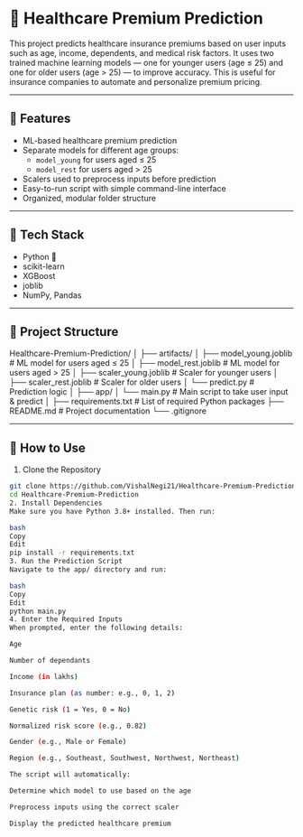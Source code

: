 # 🏥 Healthcare Premium Prediction

This project predicts healthcare insurance premiums based on user inputs such as age, income, dependents, and medical risk factors. It uses two trained machine learning models — one for younger users (age ≤ 25) and one for older users (age > 25) — to improve accuracy. This is useful for insurance companies to automate and personalize premium pricing.

---

## 🚀 Features

- ML-based healthcare premium prediction
- Separate models for different age groups:
  - `model_young` for users aged ≤ 25
  - `model_rest` for users aged > 25
- Scalers used to preprocess inputs before prediction
- Easy-to-run script with simple command-line interface
- Organized, modular folder structure

---

## 🧠 Tech Stack

- Python 🐍
- scikit-learn
- XGBoost
- joblib
- NumPy, Pandas

---

## 📁 Project Structure

Healthcare-Premium-Prediction/
│
├── artifacts/
│ ├── model_young.joblib # ML model for users aged ≤ 25
│ ├── model_rest.joblib # ML model for users aged > 25
│ ├── scaler_young.joblib # Scaler for younger users
│ ├── scaler_rest.joblib # Scaler for older users
│ └── predict.py # Prediction logic
│
├── app/
│ └── main.py # Main script to take user input & predict
│
├── requirements.txt # List of required Python packages
├── README.md # Project documentation
└── .gitignore


---

## 🧪 How to Use

 1. Clone the Repository

```bash
git clone https://github.com/VishalNegi21/Healthcare-Premium-Prediction.git
cd Healthcare-Premium-Prediction
2. Install Dependencies
Make sure you have Python 3.8+ installed. Then run:

bash
Copy
Edit
pip install -r requirements.txt
3. Run the Prediction Script
Navigate to the app/ directory and run:

bash
Copy
Edit
python main.py
4. Enter the Required Inputs
When prompted, enter the following details:

Age

Number of dependants

Income (in lakhs)

Insurance plan (as number: e.g., 0, 1, 2)

Genetic risk (1 = Yes, 0 = No)

Normalized risk score (e.g., 0.82)

Gender (e.g., Male or Female)

Region (e.g., Southeast, Southwest, Northwest, Northeast)

The script will automatically:

Determine which model to use based on the age

Preprocess inputs using the correct scaler

Display the predicted healthcare premium




